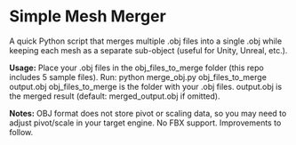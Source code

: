 # Simple Mesh Merger
A quick Python script that merges multiple .obj files into a single .obj while keeping each mesh as a separate sub-object (useful for Unity, Unreal, etc.).

**Usage:**
Place your .obj files in the obj_files_to_merge folder (this repo includes 5 sample files).
Run: python merge_obj.py obj_files_to_merge output.obj
obj_files_to_merge is the folder with your .obj files.
output.obj is the merged result (default: merged_output.obj if omitted).

**Notes:**
OBJ format does not store pivot or scaling data, so you may need to adjust pivot/scale in your target engine.
No FBX support. Improvements to follow.
